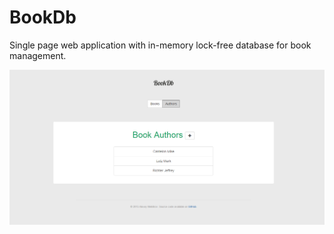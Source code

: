 # BookDb
Single page web application with in-memory lock-free database for book management.

![](Assets/ss.png?raw=true)
